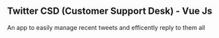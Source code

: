 ## Twitter CSD (Customer Support Desk) - Vue Js

An app to easily manage recent tweets and efficently reply to them all